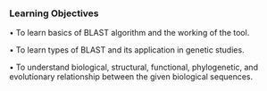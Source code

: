 ### Learning Objectives

•	To learn basics of BLAST algorithm and the working of the tool.

•	To learn types of BLAST and its application in genetic studies. 

•	To understand biological, structural, functional, phylogenetic, and evolutionary relationship between the given biological sequences.
